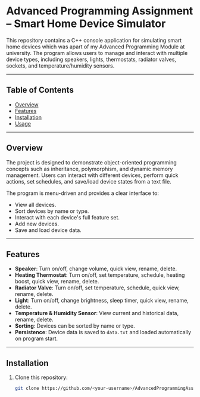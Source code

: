 # Advanced Programming Assignment – Smart Home Device Simulator

This repository contains a C++ console application for simulating smart home devices which was apart of my Advanced Programming Module at university. The program allows users to manage and interact with multiple device types, including speakers, lights, thermostats, radiator valves, sockets, and temperature/humidity sensors.

---

## Table of Contents
- [Overview](#overview)
- [Features](#features)
- [Installation](#installation)
- [Usage](#usage)
  
---

## Overview
The project is designed to demonstrate object-oriented programming concepts such as inheritance, polymorphism, and dynamic memory management. Users can interact with different devices, perform quick actions, set schedules, and save/load device states from a text file.

The program is menu-driven and provides a clear interface to:
- View all devices.
- Sort devices by name or type.
- Interact with each device's full feature set.
- Add new devices.
- Save and load device data.

---

## Features
- **Speaker**: Turn on/off, change volume, quick view, rename, delete.
- **Heating Thermostat**: Turn on/off, set temperature, schedule, heating boost, quick view, rename, delete.
- **Radiator Valve**: Turn on/off, set temperature, schedule, quick view, rename, delete.
- **Light**: Turn on/off, change brightness, sleep timer, quick view, rename, delete.
- **Temperature & Humidity Sensor**: View current and historical data, rename, delete.
- **Sorting**: Devices can be sorted by name or type.
- **Persistence**: Device data is saved to `data.txt` and loaded automatically on program start.

---

## Installation
1. Clone this repository:
   ```bash
   git clone https://github.com/<your-username>/AdvancedProgrammingAssignment.git
